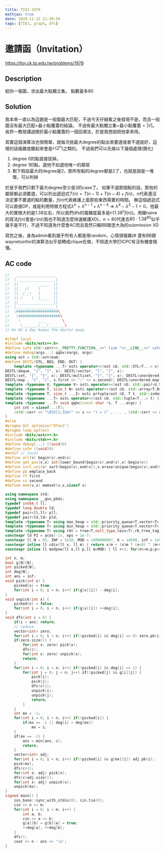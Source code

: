 ```yaml
---
title: TIOJ-1978
mathjax: true
date: 2020-11-22 21:39:59
tags: [TIOJ, graph, dfs]
---
```

# 邀請函（Invitation）
https://tioj.ck.tp.edu.tw/problems/1978

## Description
給你一張圖，求出最大點獨立集。
點數最多80

## Solution
我本來一直以為這題是一般圖最大匹配，不過今天仔細看之後發現不是，而且一般圖沒有最大匹配=最小點覆蓋的結論。
不過有最大點獨立集$+$最小點覆蓋$=|V|$。
吳邦一教授講過關於最小點覆蓋的一個回溯法，於是我想說把他拿來用。

其實這個演算法也很簡單，就每次挑最大degree的點出來要選或者不選就好，這樣的話複雜度聽起來會是$\mathcal{O}(2^n)$之類的。
不過我們可以先做以下幾個處理(簡化)
1. degree 0的點直接拔掉。
2. degree 1的點，選他不如選他唯一的鄰居
3. 剩下假設最大的degree是2，那所有點的degree都是2了，也就是說是一堆環，可以判掉

於是乎我們只剩下最大degree至少是3的case了。
如果不選那個點的話，那他的鄰居都必須要選，可以列出遞迴式$T(n) = T(n-1) + T(n-4) + f(n)$，$n$代表還沒決定要不要選的點的數量，$f(n)$代表維護上面那些東西需要的時間。
解這個遞迴式可以直接DP，或是利用特徵方程式$\lambda^n = \lambda^{n-1} + \lambda^{n-4} \Rightarrow \lambda^4 - \lambda^3 - 1 = 0$，他最大的實根大約是1.38左右，所以我們dfs的複雜度最多是$\mathcal{O}(1.38^n f(n))$。用蠻naive的寫法$f(n)$會是$\mathcal{O}(n)$(我也不知道怎麼快速維護XD)，$n=80$代進去$80 \cdot 1.38^{80}$似乎幾乎是不行，不過不知道為什麼會AC而且竟然只輸BB跟塗大為的submission XD

寫完之後，身為admin看到幾乎所有人都是用random，心情很複雜(#
還有BB跟waynetuinfor的演算法似乎是轉成clique在做，不知道大學打ICPC有沒有機會搞懂。

## AC code
```cpp
//   __________________
//  | ________________ |
//  ||          ____  ||
//  ||   /\    |      ||
//  ||  /__\   |      ||
//  || /    \  |____  ||
//  ||________________||
//  |__________________|
//  \###################\
//   \###################\
//    \        ____       \
//     \_______\___\_______\
// An AC a day keeps the doctor away.
 
#ifdef local
#include <bits/extc++.h>
#define safe std::cerr<<__PRETTY_FUNCTION__<<" line "<<__LINE__<<" safe\n"
#define debug(args...) qqbx(#args, args)
using ost = std::ostream;
#define DESTL(STL, BEG, END, OUT) \
    template <typename ...T> ost& operator<<(ost &O, std::STL<T...> v) { int f=0; for(auto x: v) O << (f++ ? ", " : BEG) << OUT; return O << END; }
DESTL(deque, "[", "]", x); DESTL(vector, "[", "]", x);
DESTL(set, "{", "}", x); DESTL(multiset, "{", "}", x); DESTL(unordered_set, "{", "}", x);
DESTL(map , "{", "}", x.first << ":" << x.second); DESTL(unordered_map , "{", "}", x.first << ":" << x.second);
template <typename U, typename V> ost& operator<<(ost &O, std::pair<U,V> p) { return O << '(' << p.first << ',' << p.second << ')'; }
template <typename T, size_t N> ost& operator<<(ost &O, std::array<T,N> a) { int f=0; for(T x: a) O << (f++ ? ", " : "[") << x; return O << "]"; }
template <typename T, size_t ...I> ost& prtuple(ost &O, T t, std::index_sequence<I...>) { return (..., (O << (I ? ", " : "(") << std::get<I>(t))), O << ")"; }
template <typename ...T> ost& operator<<(ost &O, std::tuple<T...> t) { return prtuple(O, t, std::make_index_sequence<sizeof...(T)>()); }
template <typename ...T> void qqbx(const char *s, T ...args) {
    int cnt = sizeof...(T);
    (std::cerr << "\033[1;32m(" << s << ") = (" , ... , (std::cerr << args << (--cnt ? ", " : ")\033[0m\n")));
}
#else
#pragma GCC optimize("Ofast")
#pragma loop_opt(on)
#include <bits/extc++.h>
#include <bits/stdc++.h>
#define debug(...) ((void)0)
#define safe ((void)0)
#endif // local
#define all(v) begin(v),end(v)
#define get_pos(v,x) int(lower_bound(begin(v),end(v),x)-begin(v))
#define sort_uni(v) sort(begin(v),end(v)),v.erase(unique(begin(v),end(v)),end(v))
#define pb emplace_back
#define ff first
#define ss second
#define mem(v,x) memset(v,x,sizeof v)
 
using namespace std;
using namespace __gnu_pbds;
typedef int64_t ll;
typedef long double ld;
typedef pair<ll,ll> pll;
typedef pair<ld,ld> pld;
template <typename T> using max_heap = std::priority_queue<T,vector<T>,less<T> >;
template <typename T> using min_heap = std::priority_queue<T,vector<T>,greater<T> >;
template <typename T> using rbt = tree<T,null_type,less<T>,rb_tree_tag,tree_order_statistics_node_update>;
constexpr ld PI = acos(-1), eps = 1e-7;
constexpr ll N = 85, INF = 1e18, MOD = 1000000007, K = 14699, inf = 1e9;
constexpr inline ll cdiv(ll x, ll m) { return x/m + (x%m ? (x<0) ^ (m>0) : 0); } // ceiling divide
constexpr inline ll modpow(ll e,ll p,ll m=MOD) { ll r=1; for(e%=m;p;p>>=1,e=e*e%m) if(p&1) r=r*e%m; return r; }

int n, m;
bool g[N][N];
int picked[N];
int deg[N];
int ans = inf;
void pick(int x) {
    picked[x] = true;
    for(int i = 0; i < n; i++) if(g[x][i]) --deg[i];
}
void unpick(int x) {
    picked[x] = false;
    for(int i = 0; i < n; i++) if(g[x][i]) ++deg[i];
}
void dfs(int c = 0) {
    if(c > ans) return;
    // reduce
    vector<int> zero;
    for(int i = 0; i < n; i++) if(!picked[i] && deg[i] == 0) zero.pb(i);
    if(zero.size()) {
        for(int x: zero) pick(x);
        dfs(c);
        for(int x: zero) unpick(x);
        return;
    }
    for(int i = 0; i < n; i++) if(!picked[i] && deg[i] == 1) {
        for(int j = 0; j < n; j++) if(!picked[j] && g[i][j]) {
            pick(i);
            pick(j);
            dfs(c+1);
            unpick(i);
            unpick(j);
            return;
        }
    }
    int mx = -1;
    for(int i = 0; i < n; i++) if(!picked[i]) {
        if(mx == -1 || deg[i] > deg[mx])
            mx = i;
    }
    if(mx == -1) {
        ans = min(ans, c);
        return;
    }
    vector<int> adj;
    for(int i = 0; i < n; i++) if(!picked[i] && g[mx][i]) adj.pb(i);
    pick(mx);
    dfs(c+1);
    for(int x: adj) pick(x);
    dfs(c+adj.size());
    for(int x: adj) unpick(x);
    unpick(mx);
}
signed main() {
    ios_base::sync_with_stdio(0), cin.tie(0);
    cin >> n >> m;
    for(int i = 0; i < m; i++) {
        int a, b;
        cin >> a >> b;
        g[a][b] = g[b][a] = true;
        ++deg[a], ++deg[b];
    }
    dfs();
    cout << n - ans << '\n';
}
```

